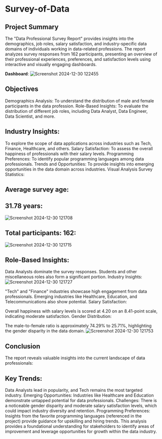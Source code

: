 # Survey-of-Data
## Project Summary
The "Data Professional Survey Report" provides insights into the demographics, job roles, salary satisfaction, and industry-specific data domains of individuals working in data-related professions. The report analyzes survey responses from 162 participants, presenting an overview of their professional experiences, preferences, and satisfaction levels using interactive and visually engaging dashboards.
  
  **Dashboard**:
  ![Screenshot 2024-12-30 122455](https://github.com/user-attachments/assets/e1f071e0-b5f3-45d7-a942-25e23d14446a)

## Objectives
Demographics Analysis: To understand the distribution of male and female participants in the data profession.
Role-Based Insights: To evaluate the distribution of different job roles, including Data Analyst, Data Engineer, Data Scientist, and more.
## Industry Insights:
 To explore the scope of data applications across industries such as Tech, Finance, Healthcare, and others.
Salary Satisfaction: To assess the overall happiness of professionals with their salary levels.
Programming Preferences: To identify popular programming languages among data professionals.
Trends and Opportunities: To provide insights into emerging opportunities in the data domain across industries.
Visual Analysis
Survey Statistics:

## Average survey age:
 ## 31.78 years:
![Screenshot 2024-12-30 121708](https://github.com/user-attachments/assets/c634511e-32d4-4b18-a8ee-21fdc64f5075)

## Total participants: 162:
![Screenshot 2024-12-30 121715](https://github.com/user-attachments/assets/c91a9f7a-ad7e-440e-b8ae-17d97c3c3037)

## Role-Based Insights:

Data Analysts dominate the survey responses.
Students and other miscellaneous roles also form a significant portion.
Industry Insights:
![Screenshot 2024-12-30 121727](https://github.com/user-attachments/assets/83f084b2-205e-4bbe-a8df-c6905c3dff6a)

"Tech" and "Finance" industries showcase high engagement from data professionals.
Emerging industries like Healthcare, Education, and Telecommunications also show potential.
Salary Satisfaction:

Overall happiness with salary levels is scored at 4.20 on an 8.41-point scale, indicating moderate satisfaction.
Gender Distribution:

The male-to-female ratio is approximately 74.29% to 25.71%, highlighting the gender disparity in the data domain.
![Screenshot 2024-12-30 121753](https://github.com/user-attachments/assets/c55a4689-ec44-4248-966a-0afcae6f04e1)

## Conclusion
The report reveals valuable insights into the current landscape of data professionals:

## Key Trends:
 Data Analysts lead in popularity, and Tech remains the most targeted industry.
Emerging Opportunities: Industries like Healthcare and Education demonstrate untapped potential for data professionals.
Challenges: There is a noticeable gender disparity and moderate salary satisfaction levels, which could impact industry diversity and retention.
Programming Preferences: Insights from the favorite programming languages (referenced in the project) provide guidance for upskilling and hiring trends.
This analysis provides a foundational understanding for stakeholders to identify areas of improvement and leverage opportunities for growth within the data industry.
